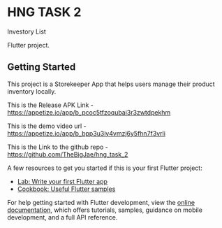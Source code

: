 # HNG TASK 2 
Investory List 

Flutter project.

## Getting Started

This project is a Storekeeper App that helps users manage their product inventory locally.

This is the Release APK Link - https://appetize.io/app/b_pcoc5tfzoqubai3r3zwtdpekhm

This is the demo video url  - https://appetize.io/app/b_bpp3u3iy4vmzj6y5fhn7f3vrli


This is the Link to the github repo  - https://github.com/TheBigJae/hng_task_2

A few resources to get you started if this is your first Flutter project:

- [Lab: Write your first Flutter app](https://docs.flutter.dev/get-started/codelab)
- [Cookbook: Useful Flutter samples](https://docs.flutter.dev/cookbook)

For help getting started with Flutter development, view the
[online documentation](https://docs.flutter.dev/), which offers tutorials,
samples, guidance on mobile development, and a full API reference.
